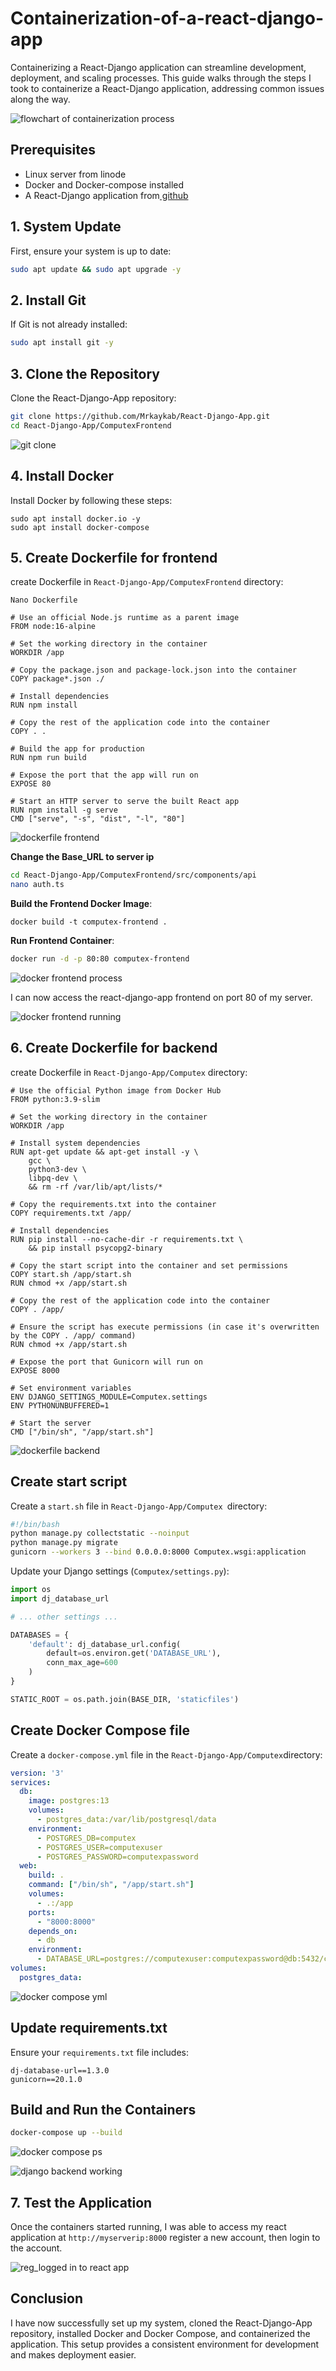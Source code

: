 # Containerization-of-a-react-django-app
Containerizing a React-Django application can streamline development, deployment, and scaling processes. This guide walks through the steps I took to containerize a React-Django application, addressing common issues along the way.

![flowchart of containerization process](https://github.com/user-attachments/assets/3651e558-2731-4807-8aea-992612cd3bda)

## Prerequisites
- Linux server from linode
- Docker and Docker-compose installed 
- A React-Django application from[﻿ github](https://github.com/Mrkaykab/React-Django-App.git)﻿


## 1. System Update
First, ensure your system is up to date:

```bash
sudo apt update && sudo apt upgrade -y
```
## 2. Install Git
If Git is not already installed:

```bash
sudo apt install git -y
```
## 3. Clone the Repository
Clone the React-Django-App repository:

```bash
git clone https://github.com/Mrkaykab/React-Django-App.git
cd React-Django-App/ComputexFrontend
```
![git clone](https://github.com/user-attachments/assets/7cbe5af0-3c68-40ff-8eb5-772580c12857)

## 4. Install Docker
Install Docker by following these steps:

```
sudo apt install docker.io -y
sudo apt install docker-compose
```
## 5. Create Dockerfile for frontend
create Dockerfile in `React-Django-App/ComputexFrontend` directory:

```
Nano Dockerfile
```
```
# Use an official Node.js runtime as a parent image
FROM node:16-alpine

# Set the working directory in the container
WORKDIR /app

# Copy the package.json and package-lock.json into the container
COPY package*.json ./

# Install dependencies
RUN npm install

# Copy the rest of the application code into the container
COPY . .

# Build the app for production
RUN npm run build

# Expose the port that the app will run on
EXPOSE 80

# Start an HTTP server to serve the built React app
RUN npm install -g serve
CMD ["serve", "-s", "dist", "-l", "80"]
```
![dockerfile frontend](https://github.com/user-attachments/assets/a4019ef7-d620-43c4-bdb7-32c4428cad5c)

**Change the Base_URL to server ip**

```bash
cd React-Django-App/ComputexFrontend/src/components/api
nano auth.ts
```
**Build the Frontend Docker Image**:

```
docker build -t computex-frontend .
```
**Run Frontend Container**:

```bash
docker run -d -p 80:80 computex-frontend
```

![docker frontend process](https://github.com/user-attachments/assets/3b30932f-91d0-48e3-9f12-6499d96beb16)

 I can now access the react-django-app frontend on port 80 of my server.

 ![docker frontend running](https://github.com/user-attachments/assets/f60a759f-8c96-4177-848d-60bac4557ba4)


## 6. Create Dockerfile for backend
create Dockerfile in `React-Django-App/Computex` directory:

```
# Use the official Python image from Docker Hub
FROM python:3.9-slim

# Set the working directory in the container
WORKDIR /app

# Install system dependencies
RUN apt-get update && apt-get install -y \
    gcc \
    python3-dev \
    libpq-dev \
    && rm -rf /var/lib/apt/lists/*

# Copy the requirements.txt into the container
COPY requirements.txt /app/

# Install dependencies
RUN pip install --no-cache-dir -r requirements.txt \
    && pip install psycopg2-binary

# Copy the start script into the container and set permissions
COPY start.sh /app/start.sh
RUN chmod +x /app/start.sh

# Copy the rest of the application code into the container
COPY . /app/

# Ensure the script has execute permissions (in case it's overwritten by the COPY . /app/ command)
RUN chmod +x /app/start.sh

# Expose the port that Gunicorn will run on
EXPOSE 8000

# Set environment variables
ENV DJANGO_SETTINGS_MODULE=Computex.settings
ENV PYTHONUNBUFFERED=1

# Start the server
CMD ["/bin/sh", "/app/start.sh"]
```
![dockerfile backend](https://github.com/user-attachments/assets/477e0ca3-f7f8-4234-ba78-0dff20aad6f9)


## Create start script
Create a `start.sh` file in `React-Django-App/Computex `directory:

```bash
#!/bin/bash
python manage.py collectstatic --noinput
python manage.py migrate
gunicorn --workers 3 --bind 0.0.0.0:8000 Computex.wsgi:application
```
Update your Django settings (`Computex/settings.py`):

```python
import os
import dj_database_url

# ... other settings ...

DATABASES = {
    'default': dj_database_url.config(
        default=os.environ.get('DATABASE_URL'),
        conn_max_age=600
    )
}

STATIC_ROOT = os.path.join(BASE_DIR, 'staticfiles')
```
## Create Docker Compose file
Create a `docker-compose.yml` file in the `React-Django-App/Computex`directory:

```yaml
version: '3'
services:
  db:
    image: postgres:13
    volumes:
      - postgres_data:/var/lib/postgresql/data
    environment:
      - POSTGRES_DB=computex
      - POSTGRES_USER=computexuser
      - POSTGRES_PASSWORD=computexpassword
  web:
    build: .
    command: ["/bin/sh", "/app/start.sh"]
    volumes:
      - .:/app
    ports:
      - "8000:8000"
    depends_on:
      - db
    environment:
      - DATABASE_URL=postgres://computexuser:computexpassword@db:5432/computex
volumes:
  postgres_data:
```
![docker compose yml](https://github.com/user-attachments/assets/0e2566e6-00a4-49f3-819a-586142a790ee)


## Update requirements.txt
Ensure your `requirements.txt` file includes:

```
dj-database-url==1.3.0
gunicorn==20.1.0
```
##  Build and Run the Containers
```bash
docker-compose up --build
```
![docker compose ps](https://github.com/user-attachments/assets/6a4a9a1d-66ba-4d10-8e24-5eaf6bec8e1c)

![django backend working](https://github.com/user-attachments/assets/baadc925-2e42-46fd-b00d-bb32e6025a17)

## 7.  Test the Application
Once the containers started running, I was able to access my react application at `http://myserverip:8000` register a new account, then login to the account.

![reg_logged in to react app](https://github.com/user-attachments/assets/8e779fc4-7125-48c3-a7a4-fac8de89dab4)


## Conclusion
I have now successfully set up my system, cloned the React-Django-App repository, installed Docker and Docker Compose, and containerized the application. This setup provides a consistent environment for development and makes deployment easier.


